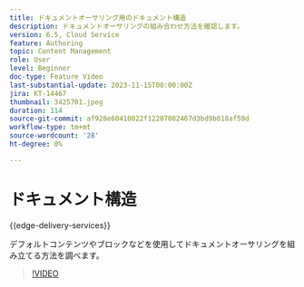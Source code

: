 ```yaml
---
title: ドキュメントオーサリング用のドキュメント構造
description: ドキュメントオーサリングの組み合わせ方法を確認します。
version: 6.5, Cloud Service
feature: Authoring
topic: Content Management
role: User
level: Beginner
doc-type: Feature Video
last-substantial-update: 2023-11-15T00:00:00Z
jira: KT-14467
thumbnail: 3425701.jpeg
duration: 114
source-git-commit: af928e60410022f12207082467d3bd9b818af59d
workflow-type: tm+mt
source-wordcount: '28'
ht-degree: 0%

---
```



# ドキュメント構造

{{edge-delivery-services}}

デフォルトコンテンツやブロックなどを使用してドキュメントオーサリングを組み立てる方法を調べます。

>[!VIDEO](https://video.tv.adobe.com/v/3425701/?learn=on)
